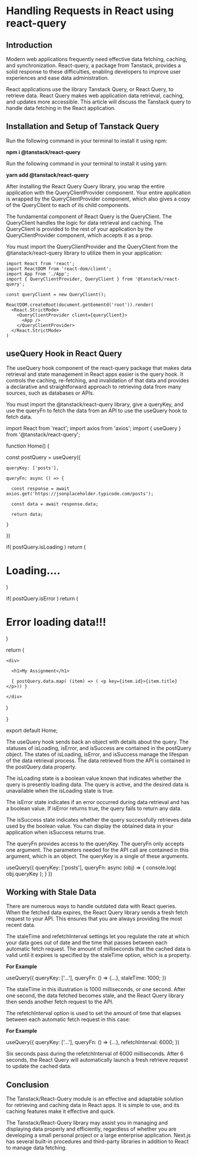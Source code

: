 # Handling Requests in React using react-query

## Introduction
Modern web applications frequently need effective data fetching, caching, and synchronization. React-query, a package from Tanstack, provides a solid response to these difficulties, enabling developers to improve user experiences and ease data administration.

React applications use the library Tanstack Query, or React Query, to retrieve data. React Query makes web application data retrieval, caching, and updates more accessible. This article will discuss the Tanstack query to handle data fetching in the React application.

## Installation and Setup of Tanstack Query

Run the following command in your terminal to install it using npm:

**npm i @tanstack/react-query**

Run the following command in your terminal to install it using yarn:

**yarn add @tanstack/react-query**

After installing the React Query Query library, you wrap the entire application with the QueryClientProvider component. Your entire application is wrapped by the QueryClientProvider component, which also gives a copy of the QueryClient to each of its child components.

The fundamental component of React Query is the QueryClient. The QueryClient handles the logic for data retrieval and caching. The QueryClient is provided to the rest of your application by the QueryClientProvider component, which accepts it as a prop.

You must import the QueryClientProvider and the QueryClient from the @tanstack/react-query library to utilize them in your application:

```
import React from 'react';
import ReactDOM from 'react-dom/client';
import App from './App';
import { QueryClientProvider, QueryClient } from '@tanstack/react-query';

const queryClient = new QueryClient();

ReactDOM.createRoot(document.getEementd('root')).render(
  <React.StrictMode>
    <QueryClientProvider client={queryClient}>
      <App />
    </QueryClientProvider>
  </React.StrictMode>
)
```

## useQuery Hook in React Query

The useQuery hook component of the react-query package that makes data retrieval and state management in React apps easier is the query hook. It controls the caching, re-fetching, and invalidation of that data and provides a declarative and straightforward approach to retrieving data from many sources, such as databases or APIs.

You must import the @tanstack/react-query library, give a queryKey, and use the queryFn to fetch the data from an API to use the useQuery hook to fetch data.

import React from 'react';
import axios from 'axios';
import { useQuery } from '@tanstack/react-query';

function Home() {

  const postQuery = useQuery({

    queryKey: ['posts'],

    queryFn: async () => {

      const response = await axios.get('https://jsonplaceholder.typicode.com/posts');

      const data = await response.data;

      return data;

    }

  })

  if( postQuery.isLoading ) return ( <h1>Loading....</h1>)

  if( postQuery.isError ) return (<h1>Error loading data!!!</h1>)  

  return (

    <div>

      <h1>My Assignment</h1>

      { postQuery.data.map( (item) => ( <p key={item.id}>{item.title}</p>)) }

    </div>

  )

}

export default Home;

The useQuery hook sends back an object with details about the query. The statuses of isLoading, isError, and isSuccess are contained in the postQuery object. The states of isLoading, isError, and isSuccess manage the lifespan of the data retrieval process. The data retrieved from the API is contained in the postQuery.data property.

The isLoading state is a boolean value known that indicates whether the query is presently loading data. The query is active, and the desired data is unavailable when the isLoading state is true.

The isError state indicates if an error occurred during data retrieval and has a boolean value. If isError returns true, the query fails to return any data.

The isSuccess state indicates whether the query successfully retrieves data used by the boolean value. You can display the obtained data in your application when isSuccess returns true.

The queryFn provides access to the queryKey. The queryFn only accepts one argument. The parameters needed for the API call are contained in this argument, which is an object. The queryKey is a single of these arguments.


useQuery({
    queryKey: ['posts'],
    queryFn: async (obj) => {
      console.log( obj.queryKey );
    }
  })

## Working with Stale Data
There are numerous ways to handle outdated data with React queries. When the fetched data expires, the React Query library sends a fresh fetch request to your API. This ensures that you are always providing the most recent data.

The staleTime and refetchInterval settings let you regulate the rate at which your data goes out of date and the time that passes between each automatic fetch request. The amount of milliseconds that the cached data is valid until it expires is specified by the staleTime option, which is a property.

**For Example**

useQuery({
  queryKey: ['...'],
  queryFn: () => {...},
  staleTime: 1000;
})

The staleTime in this illustration is 1000 milliseconds, or one second. After one second, the data fetched becomes stale, and the React Query library then sends another fetch request to the API.

The refetchInterval option is used to set the amount of time that elapses between each automatic fetch request in this case:

**For Example**

useQuery({
  queryKey: ['...'],
  queryFn: () => {...},
  refetchInterval: 6000;
})

Six seconds pass during the refetchInterval of 6000 milliseconds. After 6 seconds, the React Query will automatically launch a fresh retrieve request to update the cached data.

## Conclusion
The Tanstack/React-Query module is an effective and adaptable solution for retrieving and caching data in React apps. It is simple to use, and its caching features make it effective and quick.

The Tanstack/React-Query library may assist you in managing and displaying data properly and efficiently, regardless of whether you are developing a small personal project or a large enterprise application. Next.js has several built-in procedures and third-party libraries in addition to React to manage data fetching.
